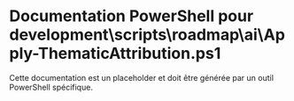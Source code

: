# Documentation PowerShell pour development\scripts\roadmap\ai\Apply-ThematicAttribution.ps1

Cette documentation est un placeholder et doit être générée par un outil PowerShell spécifique.
